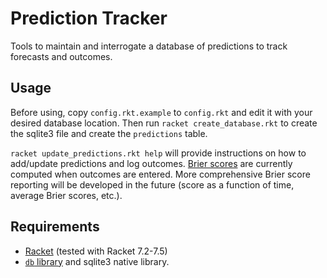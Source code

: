# Prediction Tracker

Tools to maintain and interrogate a database of predictions to track forecasts and outcomes.

## Usage

Before using, copy `config.rkt.example` to `config.rkt` and edit it with your desired database location.
Then run `racket create_database.rkt` to create the sqlite3 file and create the `predictions` table.

`racket update_predictions.rkt help` will provide instructions on how to add/update predictions and log outcomes. 
[Brier scores](https://en.wikipedia.org/wiki/Brier_score) are currently computed when outcomes are entered.
More comprehensive Brier score reporting will be developed in the future (score as a function of time, average Brier scores, etc.).

## Requirements

* [Racket](https://racket-lang.org/) (tested with Racket 7.2-7.5)
* [`db` library](https://docs.racket-lang.org/db/index.html) and sqlite3 native library.

